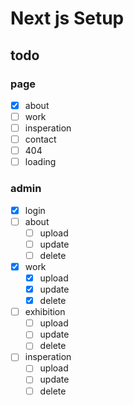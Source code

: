 # Next js Setup

## todo

### page

- [x] about
- [ ] work
- [ ] insperation
- [ ] contact
- [ ] 404
- [ ] loading

### admin

- [x] login
- [ ] about
  - [ ] upload
  - [ ] update
  - [ ] delete
- [x] work
  - [x] upload
  - [x] update
  - [x] delete
- [ ] exhibition
  - [ ] upload
  - [ ] update
  - [ ] delete
- [ ] insperation
  - [ ] upload
  - [ ] update
  - [ ] delete
